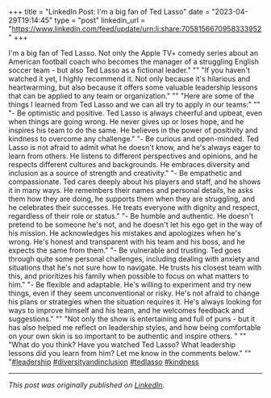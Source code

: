 +++
title = "LinkedIn Post: I'm a big fan of Ted Lasso"
date = "2023-04-29T19:14:45"
type = "post"
linkedin_url = "https://www.linkedin.com/feed/update/urn:li:share:7058156670958333952"
+++

I'm a big fan of Ted Lasso. Not only the Apple TV+ comedy series about an American football coach who becomes the manager of a struggling English soccer team - but also Ted Lasso as a fictional leader."
""
"If you haven't watched it yet, I highly recommend it. Not only because it's hilarious and heartwarming, but also because it offers some valuable leadership lessons that can be applied to any team or organization."
""
"Here are some of the things I learned from Ted Lasso and we can all try to apply in our teams:"
""
"- Be optimistic and positive. Ted Lasso is always cheerful and upbeat, even when things are going wrong. He never gives up or loses hope, and he inspires his team to do the same. He believes in the power of positivity and kindness to overcome any challenge."
"- Be curious and open-minded. Ted Lasso is not afraid to admit what he doesn't know, and he's always eager to learn from others. He listens to different perspectives and opinions, and he respects different cultures and backgrounds. He embraces diversity and inclusion as a source of strength and creativity."
"- Be empathetic and compassionate. Ted cares deeply about his players and staff, and he shows it in many ways. He remembers their names and personal details, he asks them how they are doing, he supports them when they are struggling, and he celebrates their successes. He treats everyone with dignity and respect, regardless of their role or status."
"- Be humble and authentic. He doesn't pretend to be someone he's not, and he doesn't let his ego get in the way of his mission. He acknowledges his mistakes and apologizes when he's wrong. He's honest and transparent with his team and his boss, and he expects the same from them."
"- Be vulnerable and trusting. Ted goes through quite some personal challenges, including dealing with anxiety and situations that he's not sure how to navigate. He trusts his closest team with this, and prioritizes his family when possible to focus on what matters to him."
"- Be flexible and adaptable. He's willing to experiment and try new things, even if they seem unconventional or risky. He's not afraid to change his plans or strategies when the situation requires it. He's always looking for ways to improve himself and his team, and he welcomes feedback and suggestions."
""
"Not only the show is entertaining and full of puns - but it has also helped me reflect on leadership styles, and how being comfortable on your own skin is so important to be authentic and inspire others. "
""
"What do you think? Have you watched Ted Lasso? What leadership lessons did you learn from him? Let me know in the comments below."
""
"[#leadership](https://www.linkedin.com/feed/hashtag/leadership) [#diversityandinclusion](https://www.linkedin.com/feed/hashtag/diversityandinclusion) [#tedlasso](https://www.linkedin.com/feed/hashtag/tedlasso) [#kindness](https://www.linkedin.com/feed/hashtag/kindness)

---

*This post was originally published on [LinkedIn](https://www.linkedin.com/in/adrianmoreno/recent-activity/all/).*